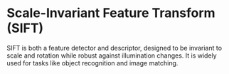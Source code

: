 # Scale-Invariant Feature Transform (SIFT)

SIFT is both a feature detector and descriptor, designed to be invariant to scale and rotation while robust against illumination changes. It is widely used for tasks like object recognition and image matching.
